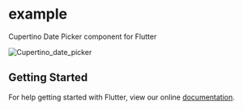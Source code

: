 # example

Cupertino Date Picker component for Flutter

![Cupertino_date_picker](https://github.com/rajeshzmoke/flutter_date_picker/blob/master/example/Screenshot_1532286661.png)

## Getting Started

For help getting started with Flutter, view our online
[documentation](https://flutter.io/).
